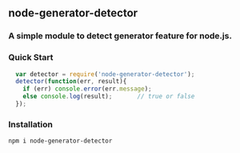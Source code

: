 ## node-generator-detector

### A simple module to detect generator feature for node.js.

### Quick Start
```javascript
  var detector = require('node-generator-detector');
  detector(function(err, result){
    if (err) console.error(err.message);
    else console.log(result);       // true or false
  });
```
### Installation
```npm i node-generator-detector```
